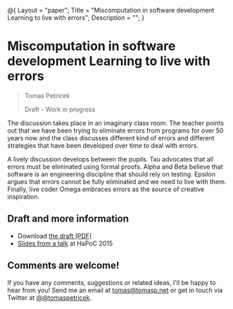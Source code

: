 ﻿@{
  Layout = "paper";
  Title = "Miscomputation in software development Learning to live with errors";
  Description = "";
}

# Miscomputation in software development Learning to live with errors

> Tomas Petricek
>
> Draft - Work in progress

The discussion takes place in an imaginary class room. The teacher points out that we have been
trying to eliminate errors from programs for over 50 years now and the class discusses different
kind of errors and different strategies that have been developed over time to deal with errors.

A lively discussion develops between the pupils. Tau advocates that all errors must be eliminated
using formal proofs. Alpha and Beta believe that software is an engineering discipline that should
rely on testing. Epsilon argues that errors cannot be fully eliminated and we need to live with
them. Finally, live coder Omega embraces errors as the source of creative inspiration.

## Draft and more information

 - Download [the draft (PDF)](failures.pdf)
 - [Slides from a talk](http://tpetricek.github.io/Talks/2015/living-with-errors/) at HaPoC 2015

## Comments are welcome!

If you have any comments, suggestions or related ideas, I'll be happy to
hear from you! Send me an email at [tomas@tomasp.net](mailto:tomas@tomasp.net)
or get in touch via Twitter at [@@tomaspetricek](http://twitter.com/tomaspetricek).
